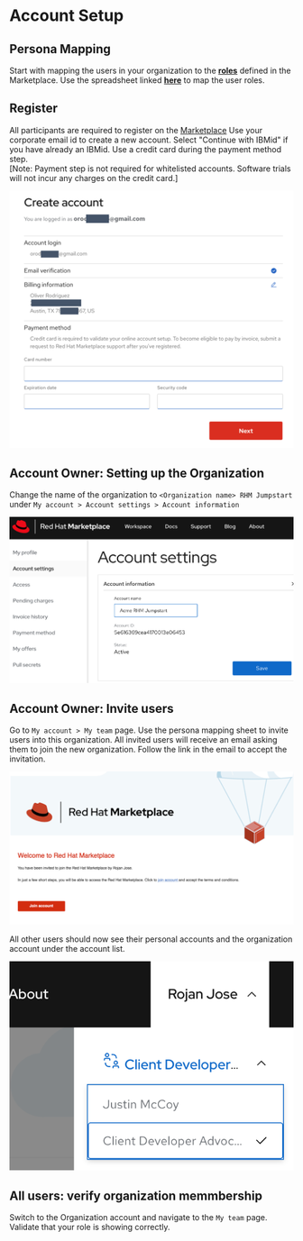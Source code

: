 # Account Setup

## Persona Mapping

Start with mapping the users in your organization to the **[roles](https://marketplace.redhat.com/en-us/documentation/user-management)** defined in the Marketplace. Use the spreadsheet linked **[here](https://ibm.box.com/s/cnlyomts9tcotp0ukavbfhu9wpzt1602)** to map the user roles. 

## Register 
All participants are required to register on the [Marketplace](https://marketplace.redhat.com/en-us/registration/om)
Use your corporate email id to create a new account. Select "Continue with IBMid" if you have already an IBMid.  Use a credit card during the payment method step.  
[Note: Payment step is not required for whitelisted accounts. Software trials will not incur any charges on the credit card.]

![Payment setup](images/rhm-payment-info.png)

## Account Owner: Setting up the Organization

Change the name of the organization to `<Organization name> RHM Jumpstart` under `My account > Account settings > Account information` 

![Account name](images/rhm-account-name.png)

## Account Owner: Invite users
Go to `My account > My team` page. Use the persona mapping sheet to invite users into this organization.
All invited users will receive an email asking them to join the new organization. Follow the link in the email to accept the invitation.

![Email invite](images/rhm-account-invite.png)

All other users should now see their personal accounts and the organization account under the account list.

![Account list](images/rhm-account-list.png)

## All users: verify organization memmbership

Switch to the Organization account and navigate to the `My team` page. Validate that your role is showing correctly.